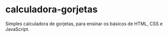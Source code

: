 # calculadora-gorjetas
Simples calculadora de gorjetas, para ensinar os básicos de HTML, CSS e JavaScript.
